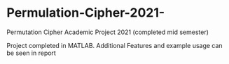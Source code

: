 # Permulation-Cipher-2021-
Permutation Cipher Academic Project 2021 (completed mid semester)

Project completed in MATLAB. Additional Features and example usage can be seen in report
